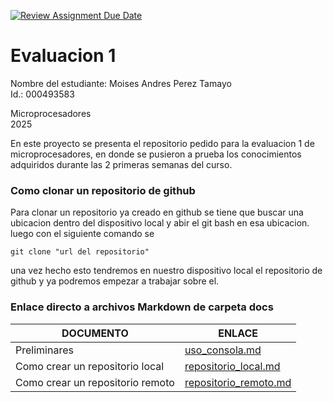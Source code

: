 [![Review Assignment Due Date](https://classroom.github.com/assets/deadline-readme-button-22041afd0340ce965d47ae6ef1cefeee28c7c493a6346c4f15d667ab976d596c.svg)](https://classroom.github.com/a/_svqiCDi)
# Evaluacion 1
Nombre del estudiante:  Moises Andres Perez Tamayo  
Id.: 000493583

Microprocesadores  
2025

En este proyecto se presenta el repositorio pedido para la evaluacion 1 de microprocesadores, en donde se pusieron a prueba los conocimientos adquiridos durante las 2 primeras semanas del curso.

### Como clonar un repositorio de github

Para clonar un repositorio ya creado en github se tiene que buscar una ubicacion dentro del dispositivo local y abir el git bash en esa ubicacion.
luego con el siguiente comando se 

```
git clone "url del repositorio"
```

una vez hecho esto tendremos en nuestro dispositivo local el repositorio de github y ya podremos empezar a trabajar sobre el.

### Enlace directo a archivos Markdown de carpeta docs

| DOCUMENTO | ENLACE |
|--------------|--------------|
| Preliminares | [uso_consola.md](./docs/uso_consola.md) |
| Como crear un repositorio local | [repositorio_local.md](./docs/repositorio_local.md) |
| Como crear un repositorio remoto | [repositorio_remoto.md](./docs/repositorio_remoto.md) |



